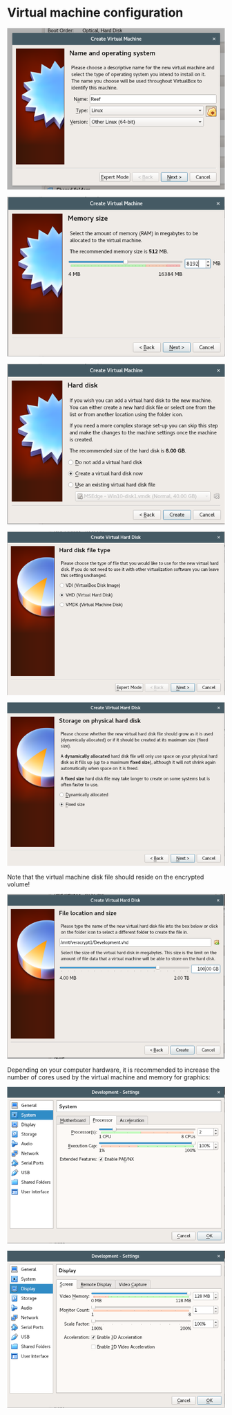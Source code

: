 # Virtual machine configuration


![](images/virtualbox_01.png "")

![](images/virtualbox_02.png "")

![](images/virtualbox_03.png "")

![](images/virtualbox_04.png "")

![](images/virtualbox_05.png "")

Note that the virtual machine disk file should reside on the encrypted volume!

![](images/virtualbox_06.png "")

Depending on your computer hardware, it is recommended to increase the number of cores used by the virtual machine and memory for graphics:

![](images/virtualbox_07.png "")

![](images/virtualbox_08.png "")
